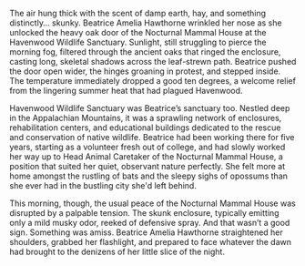 The air hung thick with the scent of damp earth, hay, and something distinctly… skunky. Beatrice Amelia Hawthorne wrinkled her nose as she unlocked the heavy oak door of the Nocturnal Mammal House at the Havenwood Wildlife Sanctuary. Sunlight, still struggling to pierce the morning fog, filtered through the ancient oaks that ringed the enclosure, casting long, skeletal shadows across the leaf-strewn path. Beatrice pushed the door open wider, the hinges groaning in protest, and stepped inside. The temperature immediately dropped a good ten degrees, a welcome relief from the lingering summer heat that had plagued Havenwood.

Havenwood Wildlife Sanctuary was Beatrice’s sanctuary too. Nestled deep in the Appalachian Mountains, it was a sprawling network of enclosures, rehabilitation centers, and educational buildings dedicated to the rescue and conservation of native wildlife. Beatrice had been working there for five years, starting as a volunteer fresh out of college, and had slowly worked her way up to Head Animal Caretaker of the Nocturnal Mammal House, a position that suited her quiet, observant nature perfectly. She felt more at home amongst the rustling of bats and the sleepy sighs of opossums than she ever had in the bustling city she'd left behind.

This morning, though, the usual peace of the Nocturnal Mammal House was disrupted by a palpable tension. The skunk enclosure, typically emitting only a mild musky odor, reeked of defensive spray. And that wasn’t a good sign. Something was amiss. Beatrice Amelia Hawthorne straightened her shoulders, grabbed her flashlight, and prepared to face whatever the dawn had brought to the denizens of her little slice of the night.
